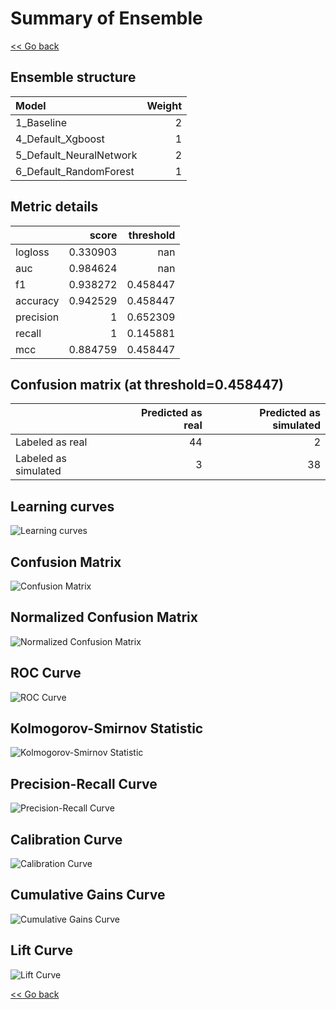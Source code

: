# Summary of Ensemble

[<< Go back](../README.md)


## Ensemble structure
| Model                   |   Weight |
|:------------------------|---------:|
| 1_Baseline              |        2 |
| 4_Default_Xgboost       |        1 |
| 5_Default_NeuralNetwork |        2 |
| 6_Default_RandomForest  |        1 |

## Metric details
|           |    score |   threshold |
|:----------|---------:|------------:|
| logloss   | 0.330903 |  nan        |
| auc       | 0.984624 |  nan        |
| f1        | 0.938272 |    0.458447 |
| accuracy  | 0.942529 |    0.458447 |
| precision | 1        |    0.652309 |
| recall    | 1        |    0.145881 |
| mcc       | 0.884759 |    0.458447 |


## Confusion matrix (at threshold=0.458447)
|                      |   Predicted as real |   Predicted as simulated |
|:---------------------|--------------------:|-------------------------:|
| Labeled as real      |                  44 |                        2 |
| Labeled as simulated |                   3 |                       38 |

## Learning curves
![Learning curves](learning_curves.png)
## Confusion Matrix

![Confusion Matrix](confusion_matrix.png)


## Normalized Confusion Matrix

![Normalized Confusion Matrix](confusion_matrix_normalized.png)


## ROC Curve

![ROC Curve](roc_curve.png)


## Kolmogorov-Smirnov Statistic

![Kolmogorov-Smirnov Statistic](ks_statistic.png)


## Precision-Recall Curve

![Precision-Recall Curve](precision_recall_curve.png)


## Calibration Curve

![Calibration Curve](calibration_curve_curve.png)


## Cumulative Gains Curve

![Cumulative Gains Curve](cumulative_gains_curve.png)


## Lift Curve

![Lift Curve](lift_curve.png)



[<< Go back](../README.md)

